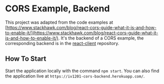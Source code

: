 
# CORS Example, Backend

This project was adapted from the code examples at [https://www.stackhawk.com/blog/react-cors-guide-what-it-is-and-how-to-enable-it/](https://www.stackhawk.com/blog/react-cors-guide-what-it-is-and-how-to-enable-it/). It's the backend of a CORS example, the corresponding backend is in the [react-client](https://github.com/KTH-IV1201/react-client.git) repository.

## How To Start

Start the application locally with the command `npm start`. You can also find the application live at `https://iv1201-cors-backend.herokuapp.com/`.
